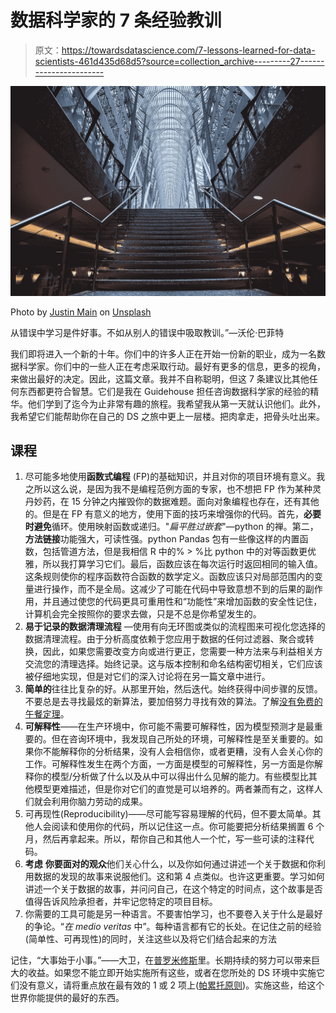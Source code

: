 # 数据科学家的 7 条经验教训

> 原文：<https://towardsdatascience.com/7-lessons-learned-for-data-scientists-461d435d68d5?source=collection_archive---------27----------------------->

![](img/45709c2cd80b86965cad4ed69bd609e7.png)

Photo by [Justin Main](https://unsplash.com/@photified?utm_source=unsplash&utm_medium=referral&utm_content=creditCopyText) on [Unsplash](https://unsplash.com/s/photos/ascend?utm_source=unsplash&utm_medium=referral&utm_content=creditCopyText)

从错误中学习是件好事。不如从别人的错误中吸取教训。”—沃伦·巴菲特

我们即将进入一个新的十年。你们中的许多人正在开始一份新的职业，成为一名数据科学家。你们中的一些人正在考虑采取行动。最好有更多的信息，更多的视角，来做出最好的决定。因此，这篇文章。我并不自称聪明，但这 7 条建议比其他任何东西都更符合智慧。它们是我在 Guidehouse 担任咨询数据科学家的经验的精华。他们学到了迄今为止非常有趣的旅程。我希望我从第一天就认识他们。此外，我希望它们能帮助你在自己的 DS 之旅中更上一层楼。把肉拿走，把骨头吐出来。

## 课程

1.  尽可能多地使用**函数式编程** (FP)的基础知识，并且对你的项目环境有意义。我之所以这么说，是因为我不是编程范例方面的专家，也不想把 FP 作为某种灵丹妙药，在 15 分钟之内摧毁你的数据难题。面向对象编程也存在，还有其他的。但是在 FP 有意义的地方，使用下面的技巧来增强你的代码。首先，**必要时避免**循环。使用映射函数或递归。"*扁平胜过嵌套*"—python 的禅。第二，**方法链接**功能强大，可读性强。python Pandas 包有一些像这样的内置函数，包括管道方法，但是我相信 R 中的% > %比 python 中的对等函数更优雅，所以我打算学习它们。最后，函数应该在每次运行时返回相同的输入值。这条规则使你的程序函数符合函数的数学定义。函数应该只对局部范围内的变量进行操作，而不是全局。这减少了可能在代码中导致意想不到的后果的副作用，并且通过使您的代码更具可重用性和“功能性”来增加函数的安全性记住，计算机会完全按照你的要求去做，只是不总是你希望发生的。
2.  **易于记录的数据清理流程** —使用有向无环图或类似的流程图来可视化您选择的数据清理流程。由于分析高度依赖于您应用于数据的任何过滤器、聚合或转换，因此，如果您需要改变方向或进行更正，您需要一种方法来与利益相关方交流您的清理选择。始终记录。这与版本控制和命名结构密切相关，它们应该被仔细地实现，但是对它们的深入讨论将在另一篇文章中进行。
3.  **简单的**往往比复杂的好。从那里开始，然后迭代。始终获得中间步骤的反馈。不要总是去寻找最炫的新算法，要加倍努力寻找有效的算法。了解[没有免费的午餐定理](https://en.wikipedia.org/wiki/No_free_lunch_theorem)。
4.  **可解释性**——在生产环境中，你可能不需要可解释性，因为模型预测才是最重要的。但在咨询环境中，我发现自己所处的环境，可解释性是至关重要的。如果你不能解释你的分析结果，没有人会相信你，或者更糟，没有人会关心你的工作。可解释性发生在两个方面，一方面是模型的可解释性，另一方面是你解释你的模型/分析做了什么以及从中可以得出什么见解的能力。有些模型比其他模型更难描述，但是你对它们的直觉是可以培养的。两者兼而有之，这样人们就会利用你脑力劳动的成果。
5.  可再现性(Reproducibility)——尽可能写容易理解的代码，但不要太简单。其他人会阅读和使用你的代码，所以记住这一点。你可能要把分析结果搁置 6 个月，然后再拿起来。所以，帮你自己和其他人一个忙，写一些可读的注释代码。
6.  **考虑** **你要面对的观众**他们关心什么，以及你如何通过讲述一个关于数据和你利用数据的发现的故事来说服他们。这和第 4 点类似。也许这更重要。学习如何讲述一个关于数据的故事，并问问自己，在这个特定的时间点，这个故事是否值得告诉风险承担者，并牢记您特定的项目目标。
7.  你需要的工具可能是另一种语言。不要害怕学习，也不要卷入关于什么是最好的争论。“*在 medio veritas* 中”。每种语言都有它的长处。在记住之前的经验(简单性、可再现性)的同时，关注这些以及将它们结合起来的方法

记住，“大事始于小事。”——大卫，在[普罗米修斯](https://www.imdb.com/title/tt1446714/)里。长期持续的努力可以带来巨大的收益。如果您不能立即开始实施所有这些，或者在您所处的 DS 环境中实施它们没有意义，请将重点放在最有效的 1 或 2 项上([帕累托原则](https://en.wikipedia.org/wiki/Pareto_principle))。实施这些，给这个世界你能提供的最好的东西。